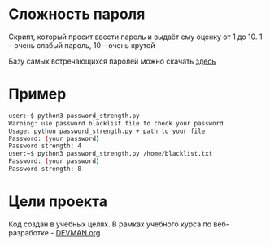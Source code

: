 # Сложность пароля
Скрипт, который просит ввести пароль и выдаёт ему оценку от 1 до 10. 1 – очень слабый пароль, 10 – очень крутой

Базу самых встречающихся паролей можно скачать [здесь](https://github.com/danielmiessler/SecLists/blob/master/Passwords/Common-Credentials/10-million-password-list-top-1000000.txt)

# Пример
``` bash
user:~$ python3 password_strength.py
Warning: use password blacklist file to check your password
Usage: python password_strength.py + path to your file
Password: (your password)
Password strength: 4
user:~$ python3 password_strength.py /home/blacklist.txt 
Password: (your password)
Password strength: 8

```
# Цели проекта

Код создан в учебных целях. В рамках учебного курса по веб-разработке - [DEVMAN.org](https://devman.org)
